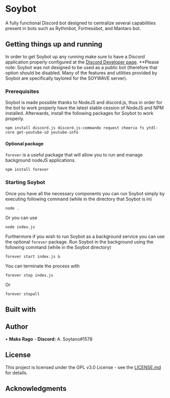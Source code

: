 # Soybot 
A fully functional Discord bot designed to centralize several capabilities present in bots such as Rythmbot, Fortressbot, and Mantaro bot. 

## Getting things up and running 
In order to get Soybot up any running make sure to have a Discord application properly configured at the [Discord Developer page](https://discordapp.com/developers/applications). **Please note: Soybot was not designed to be used as a public bot (therefore that option should be disabled. Many of the features and utilities provided by Soybot are specifically taylored for the SOYWAVE server). 

### Prerequisites 
Soybot is made possible thanks to NodeJS and discord.js, thus in order for the bot to work properly have the latest stable cession of NodeJS and NPM installed. Afterwards, install the following packages for Soybot to work properly. 
``` 
npm install discord.js discord.js-commando request cheerio fs ytdl-core get-youtube-id youtube-info 
```
#### Optional package
`forever` is a useful package that will allow you to run and manage background nodeJS applications.
```
npm install forever
```

### Starting Soybot
Once you have all the necessary components you can run Soybot simply by executing following command (while in the directory that Soybot is in) 
```
node .
```
Or you can use
```
node index.js
```
Furthermore if you wish to run Soybot as a background service you can use the optional `forever` package. Run Soybot in the background using the following command (while in the Soybot directory)
```
forever start index.js &
```
You can terminate the process with
```
forever stop index.js
```
Or
```
forever stopall
```
## Built with


## Author
• **Maks Rago** - **Discord:** A. Soytano#1578

## License
This project is licensed under the GPL v3.0 License - see the [LICENSE.md](LICENSE.md) for details.

## Acknowledgments

